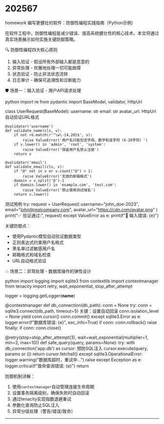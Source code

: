 # 202567
homework
 编写更健壮的软件：防御性编程实践指南（Python示例）

在软件工程中，防御性编程是减少错误、提高系统健壮性的核心技术。本文将通过真实场景展示如何实施关键防御策略。

 🔍 防御性编程四大核心原则
1. 输入验证 - 假设所有外部输入都是恶意的
2. 异常处理 - 优雅地处理一切可能故障
3. 状态验证 - 防止非法状态流转
4. 日志审计 - 确保可追溯性和诊断能力

 🛡 场景一：输入验证 - 用户API请求处理

python
import re
from pydantic import BaseModel, validator, HttpUrl

class UserRequest(BaseModel):
    username: str
    email: str
    avatar_url: HttpUrl   自动验证URL格式
    
    @validator('username')
    def validate_name(cls, v):
        if not re.match(r'^\w\-{4,20}$', v):
            raise ValueError('用户名只能包含字母、数字和连字符（4-20字符）')
        if v.lower() in 'admin', 'root', 'system':
            raise ValueError('保留用户名禁止注册')
        return v
    
    @validator('email')
    def validate_email(cls, v):
        if "@" not in v or v.count("@") > 1:
            raise ValueError('无效的邮箱格式')
        domain = v.split('@')-1
        if domain.lower() in 'example.com', 'test.com':
            raise ValueError('禁止使用测试域名')
        return v.lower()

 测试用例
try:
    request = UserRequest(
        username="john_doe-2023",
        email="john@realcompany.com",
        avatar_url="https://cdn.com/avatar.png"
    )
    print("✅ 验证通过:", request)
except ValueError as e:
    print(f"🚨 输入错误: {e}")

关键防御点：
- 使用Pydantic模型自动验证数据类型
- 正则表达式约束用户名格式
- 黑名单过滤敏感用户名
- 邮箱格式和域名检查
- URL自动格式验证

💥 场景二：异常处理 - 数据库操作的弹性设计

python
import logging
import sqlite3
from contextlib import contextmanager
from tenacity import retry, wait_exponential, stop_after_attempt

logger = logging.getLogger(__name__)

@contextmanager
def db_connection(db_path):
    conn = None
    try:
        conn = sqlite3.connect(db_path, timeout=5)
         关键：设置自动回滚
        conn.isolation_level = None
        yield conn.cursor()
        conn.commit()
    except sqlite3.Error as e:
        logger.error(f"数据库错误: {e}", exc_info=True)
        if conn:
            conn.rollback()
        raise
    finally:
        if conn:
            conn.close()

@retry(stop=stop_after_attempt(3), 
       wait=wait_exponential(multiplier=1, min=2, max=10))
def safe_query(query, params=None):
    try:
        with db_connection('app.db') as cursor:
             预防SQL注入
            cursor.execute(query, params or ())
            return cursor.fetchall()
    except sqlite3.OperationalError:
        logger.warning("数据库超时，重试中...")
        raise
    except Exception as e:
        logger.critical(f"致命查询错误: {e}")
        return

防御机制详解：
1. 使用`contextmanager`自动管理连接生命周期
2. 设置事务隔离级别，确保失败时自动回滚
3. 通过tenacity实现指数退避重试
4. 参数化查询防止SQL注入
5. 异常分级处理（警告/错误/致命）

---
